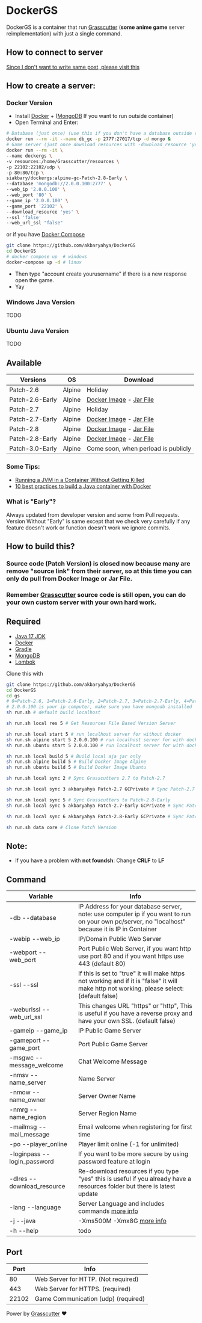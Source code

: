 # DockerGS
DockerGS is a container that run [Grasscutter](https://github.com/Melledy/Grasscutter) (**some anime game** server reimplementation) with just a single command.<br>
## How to connect to server
[Since I don't want to write same post, please visit this](https://game.yuuki.me/posts/how-connect)
## How to create a server:
### Docker Version
- Install [Docker](https://docs.docker.com/engine/install/) + ([MongoDB](https://www.mongodb.com/try/download/community) If you want to run outside container)
- Open Terminal and Enter:
```sh
# Database (just once) (use this if you don't have a database outside container or want to use between containers)
docker run --rm -it --name db_gc -p 2777:27017/tcp -d mongo &
# Game server (just once download resources with -download_resource 'yes' after that you can set -download_resource 'no') (remember replace 2.0.0.100 with your pc's ip and don't use "localhost" this is important)
docker run --rm -it \
--name dockergs \
-v resources:/home/Grasscutter/resources \
-p 22102:22102/udp \
-p 80:80/tcp \
siakbary/dockergs:alpine-gc-Patch-2.8-Early \
--database 'mongodb://2.0.0.100:2777' \
--web_ip '2.0.0.100' \
--web_port '80' \
--game_ip '2.0.0.100' \
--game_port '22102' \
--download_resource 'yes' \
--ssl 'false'
--web_url_ssl "false"
```
or if you have [Docker Compose](https://docs.docker.com/compose/install/)
```sh
git clone https://github.com/akbaryahya/DockerGS
cd DockerGS
# docker compose up  # windows
docker-compose up -d # linux
```
- Then type "account create yourusername" if there is a new response open the game.
- Yay

### Windows Java Version

TODO

### Ubuntu Java Version

TODO

## Available
| Versions | OS | Download |
| ------ | ------ | ------ |
| Patch-2.6 | Alpine | Holiday | 
| Patch-2.6-Early | Alpine | [Docker Image](https://hub.docker.com/r/siakbary/DockerGS/tags?page=1&name=alpine-Patch-2.6-Early) - [Jar File](https://nightly.link/akbaryahya/DockerGS/workflows/DockerGS_alpine_2.6_early/main/DockerGS.zip) |
| Patch-2.7 | Alpine | Holiday |
| Patch-2.7-Early | Alpine | [Docker Image](https://hub.docker.com/r/siakbary/DockerGS/tags?page=1&name=alpine-Patch-2.7-Early) - [Jar File](https://nightly.link/akbaryahya/DockerGS/workflows/DockerGS_alpine_2.7_early/main/DockerGS.zip) |
| Patch-2.8 | Alpine | [Docker Image](https://hub.docker.com/r/siakbary/DockerGS/tags?page=1&name=alpine-Patch-2.8) - [Jar File](https://nightly.link/akbaryahya/DockerGS/workflows/DockerGS_alpine_2.8/main/DockerGS.zip) |
| Patch-2.8-Early | Alpine | [Docker Image](https://hub.docker.com/r/siakbary/DockerGS/tags?page=1&name=alpine-Patch-2.8-Early) - [Jar File](https://nightly.link/akbaryahya/DockerGS/workflows/DockerGS_alpine_2.8_early/main/DockerGS.zip) |
| Patch-3.0-Early | Alpine | Come soon, when perload is publicly |

### Some Tips:
* [Running a JVM in a Container Without Getting Killed](https://blog.csanchez.org/2017/05/31/running-a-jvm-in-a-container-without-getting-killed/)
* [10 best practices to build a Java container with Docker](https://snyk.io/blog/best-practices-to-build-java-containers-with-docker/)

### What is "**Early**"?
Always updated from developer version and some from Pull requests. Version Without "Early" is same except that we check very carefully if any feature doesn't work or function doesn't work we ignore commits.

## How to build this? 
### Source code (Patch Version) is closed now because many are remove "source link" from their server, so at this time you can only do pull from Docker Image  or Jar File.
### Remember [Grasscutter](https://github.com/Melledy/Grasscutter) source code is still open, you can do your own custom server with your own hard work.
## Required
- [Java 17 JDK](https://adoptium.net/temurin/releases) 
- [Docker](https://docs.docker.com/engine/install/)
- [Gradle](https://gradle.org/install/)
- [MongoDB](https://www.mongodb.com/try/download/community)
- [Lombok](https://stackoverflow.com/questions/67899014/vs-code-did-not-recognize-lombok)

Clone this with
```sh
git clone https://github.com/akbaryahya/DockerGS
cd DockerGS
cd gs
# 0=Patch-2.6, 1=Patch-2.6-Early, 2=Patch-2.7, 3=Patch-2.7-Early, 4=Patch-2.8
# 2.0.0.100 is your ip computer, make sure you have mongodb installed
sh run.sh # default build localhost

sh run.sh local res 5 # Get Resources File Based Version Server

sh run.sh local start 5 # run localhost server for without docker
sh run.sh alpine start 5 2.0.0.100 # run localhost server for with docker alpine
sh run.sh ubuntu start 5 2.0.0.100 # run localhost server for with docker ubuntu

sh run.sh local build 5 # Build local aja jar only
sh run.sh alpine build 5 # Build Docker Image Alpine
sh run.sh ubuntu build 5 # Build Docker Image Ubuntu

sh run.sh local sync 2 # Sync Grasscutters 2.7 to Patch-2.7

sh run.sh local sync 3 akbaryahya Patch-2.7 GCPrivate # Sync Patch-2.7 to Patch-2.7-Early

sh run.sh local sync 5 # Sync Grasscutters to Patch-2.8-Early
sh run.sh local sync 5 akbaryahya Patch-2.7-Early GCPrivate # Sync Patch-2.7-Early to Patch-2.8-Early

sh run.sh local sync 6 akbaryahya Patch-2.8-Early GCPrivate # Sync Patch-2.8-Early to Patch-3.0-Early

sh run.sh data core # Clone Patch Version
```
## Note:
* If you have a problem with **not foundsh**: Change **CRLF** to **LF**

## Command
| Variable | Info |
| ------ | ------ |
| -db --database | IP Address for your database server, note: use computer ip if you want to run on your own pc/server, no "localhost" because it is IP in Container |
| -webip --web_ip | IP/Domain Public Web Server |
| -webport --web_port | Port Public Web Server, if you want http use port 80 and if you want https use 443 (default 80) |
| -ssl --ssl | If this is set to "true" it will make https not working and if it is "false" it will make http not working. please select: (default false) |
| -weburlssl --web_url_ssl | This changes URL "https" or "http", This is useful if you have a reverse proxy and have your own SSL. (default false) |
| -gameip --game_ip | IP Public Game Server |
| -gameport --game_port | Port Public Game Server |
| -msgwc --message_welcome | Chat Welcome Message |
| -nmsv --name_server | Name Server |
| -nmow --name_owner | Server Owner Name |
| -nmrg --name_region | Server Region Name |
| -mailmsg --mail_message | Email welcome when registering for first time |
| -po --player_online | Player limit online (-1 for unlimited) |
| -loginpass --login_password | If you want to be more secure by using password feature at login |
| -dlres --download_resource | Re-download resources if you type "yes" this is useful if you already have a resources folder but there is latest update |
| -lang --language | Server Language and includes commands [more info](https://github.com/Grasscutters/Grasscutter/tree/development/src/main/resources/languages) |
| -j --java | -Xms500M -Xmx8G [more info](https://www.baeldung.com/ops/docker-jvm-heap-size) |
| -h --help | todo |
## Port
| Port | Info |
| ------ | ------ |
| 80 | Web Server for HTTP. (Not required) |
| 443 | Web Server for HTTPS. (required) |
| 22102 | Game Communication (udp) (required) |

Power by [Grasscutter](https://github.com/Melledy/Grasscutter) ❤️